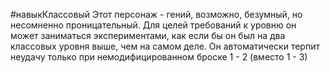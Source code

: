 #навыкКлассовый
Этот персонаж - гений, возможно, безумный, но несомненно проницательный. Для целей требований к уровню он может заниматься экспериментами, как если бы он был на два классовых уровня выше, чем на самом деле. Он автоматически терпит неудачу только при немодифицированном броске 1 - 2 (вместо 1 - 3)
